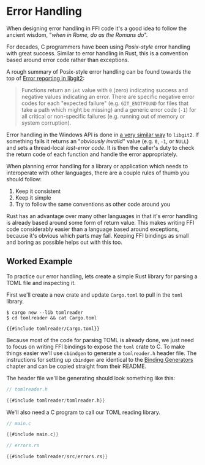 # Error Handling

When designing error handling in FFI code it's a good idea to follow the ancient
wisdom, "*when in Rome, do as the Romans do*".

For decades, C programmers have been using *Posix-style* error handling with
great success. Similar to error handling in Rust, this is a convention based
around error code rather than exceptions.

A rough summary of Posix-style error handling can be found towards the top of
[Error reporting in libgit2]:

> Functions return an `int` value with `0` (zero) indicating success and
> negative values indicating an error. There are specific negative error codes
> for each "expected failure" (e.g. `GIT_ENOTFOUND` for files that take a path
> which might be missing) and a generic error code (`-1`) for all critical or
> non-specific failures (e.g. running out of memory or system corruption).

Error handling in the Windows API is done in [a very similar way][winapi] to
`libgit2`. If something fails it returns an "*obviously invalid*" value (e.g.
`0`, `-1`, or `NULL`) and sets a thread-local *last-error code*. It is then the
caller's duty to check the return code of each function and handle the error
appropriately.

When planning error handling for a library or application which needs to
interoperate with other languages, there are a couple rules of thumb you should
follow:

1. Keep it consistent
2. Keep it simple
3. Try to follow the same conventions as other code around you

Rust has an advantage over many other languages in that it's error handling is
already based around some form of return value. This makes writing FFI code
considerably easier than a language based around exceptions, because it's
obvious which parts may fail. Keeping FFI bindings as small and boring as
possible helps out with this too.

## Worked Example

To practice our error handling, lets create a simple Rust library for parsing a
TOML file and inspecting it.

First we'll create a new crate and update `Cargo.toml` to pull in the `toml`
library.

```console
$ cargo new --lib tomlreader
$ cd tomlreader && cat Cargo.toml

{{#include tomlreader/Cargo.toml}}
```

Because most of the code for parsing TOML is already done, we just need to focus
on writing FFI bindings to expose the `toml` crate to C. To make things easier
we'll use `cbindgen` to generate a `tomlreader.h` header file. The instructions
for setting up `cbindgen` are identical to the [Binding Generators] chapter and
can be copied straight from their README.

The header file we'll be generating should look something like this:

```c
// tomlreader.h

{{#include tomlreader/tomlreader.h}}
```

We'll also need a C program to call our TOML reading library.

```c
// main.c

{{#include main.c}}
```

```rust
// errors.rs

{{#include tomlreader/src/errors.rs}}
```


[ffi_helpers]: https://crates.io/crates/ffi_helpers
[libgit2]: https://github.com/libgit2/libgit2/blob/master/docs/error-handling.md
[Error reporting in libgit2]: https://github.com/libgit2/libgit2/blob/master/docs/error-handling.md
[winapi]: https://docs.microsoft.com/en-au/windows/desktop/Debug/last-error-code
[Binding Generators]: ../binding-generators/index.md
